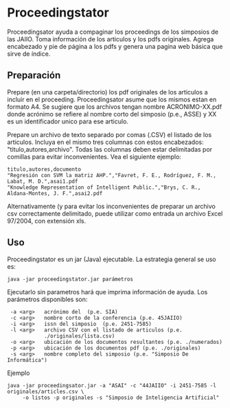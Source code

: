 Proceedingstator
================
Proceedingsator ayuda a compaginar los proceedings de los simposios de las JAIIO. 
Toma información de los articulos y los pdfs originales. Agrega encabezado y pie de página a los pdfs y genera una
pagina web básica que sirve de índice. 

Preparación
-----------
Prepare (en una carpeta/directorio) los pdf originales de los articulos a incluir en el proceeding. Proceedingsator 
asume que los mismos estan en  formato A4. Se sugiere que los archivos tengan nombre ACRONIMO-XX.pdf donde acrónimo 
se refiere al nombre corto del  simposio (p.e., ASSE) y XX es un identificador unico para ese articulo. 
 
Prepare un archivo de texto separado por comas (.CSV) el listado de los articulos. Incluya en el mismo
tres columnas con estos encabezados: "titulo,autores,archivo". Todas las columnas deben estar delimitadas por 
comillas para evitar inconvenientes. Vea el siguiente ejemplo:

    titulo,autores,documento
    "Regresión con SVM la matriz AHP.","Favret, F. E., Rodríguez, F. M., Labat, M. D.",asai1.pdf
    "Knowledge Representation of Intelligent Public.","Brys, C. R., Aldana-Montes, J. F.",asai2.pdf
    
Alternativamente (y para evitar los inconvenientes de preparar un archivo csv correctamente delimitado, puede 
utilizar como entrada un archivo Excel 97/2004, con extensión xls. 
  
Uso
---
Proceedingstator es un jar (Java) ejecutable. La estrategia general se uso es:

    java -jar proceedingstator.jar parámetros

Ejecutarlo sin parametros hará que imprima información de ayuda. Los parámetros disponibles son:

     -a <arg>   acrónimo del  (p.e. SIA)
     -c <arg>   nombre corto de la conferencia (p.e. 45JAIIO)
     -i <arg>   issn del simposio  (p.e. 2451-7585)
     -l <arg>   archivo CSV con el listado de articulos (p.e.
                ./originales/lista.csv)
     -o <arg>   ubicación de los documentos resultantes (p.e. ./numerados)
     -p <arg>   ubicación de los documentos pdf (p.e. ./originales)
     -s <arg>   nombre completo del simposio (p.e. "Simposio De Informática")
     
Ejemplo
     
     
    java -jar proceedingsator.jar -a "ASAI" -c "44JAIIO" -i 2451-7585 -l originales/articles.csv \
         -o listos -p originales -s "Simposio de Inteligencia Artificial"
